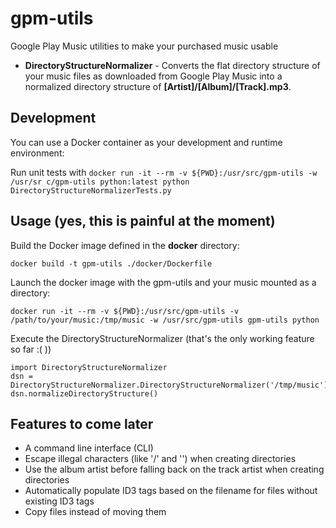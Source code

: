 # gpm-utils

Google Play Music utilities to make your purchased music usable


- **DirectoryStructureNormalizer** - Converts the flat directory structure of your music files as downloaded from Google Play Music into a normalized directory structure of **[Artist]/[Album]/[Track].mp3**.


## Development

You can use a Docker container as your development and runtime environment:

Run unit tests with `docker run -it --rm -v ${PWD}:/usr/src/gpm-utils -w /usr/sr
c/gpm-utils python:latest python DirectoryStructureNormalizerTests.py`


## Usage (yes, this is painful at the moment)

Build the Docker image defined in the **docker** directory:

`docker build -t gpm-utils ./docker/Dockerfile`

Launch the docker image with the gpm-utils and your music mounted as a directory:

`docker run -it --rm -v ${PWD}:/usr/src/gpm-utils -v /path/to/your/music:/tmp/music -w /usr/src/gpm-utils gpm-utils python`

Execute the DirectoryStructureNormalizer (that's the only working feature so far :( ))

```
import DirectoryStructureNormalizer
dsn = DirectoryStructureNormalizer.DirectoryStructureNormalizer('/tmp/music')
dsn.normalizeDirectoryStructure()
```


## Features to come later

- A command line interface (CLI)
- Escape illegal characters (like '/' and '\') when creating directories
- Use the album artist before falling back on the track artist when creating directories
- Automatically populate ID3 tags based on the filename for files without existing ID3 tags
- Copy files instead of moving them
